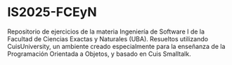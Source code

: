 # IS2025-FCEyN

Repositorio de ejercicios de la materia Ingeniería de Software I de la Facultad de Ciencias Exactas y Naturales (UBA). Resueltos utilizando CuisUniversity, un ambiente creado especialmente para la enseñanza de la Programación Orientada a Objetos, y basado en Cuis Smalltalk.
